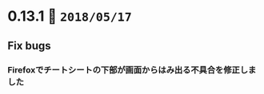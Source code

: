 0.13.1   :calendar: `2018/05/17` 
===============================


## Fix bugs

### Firefoxでチートシートの下部が画面からはみ出る不具合を修正しました

